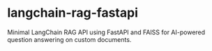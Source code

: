 # langchain-rag-fastapi
Minimal LangChain RAG API using FastAPI and FAISS for AI-powered question answering on custom documents.
